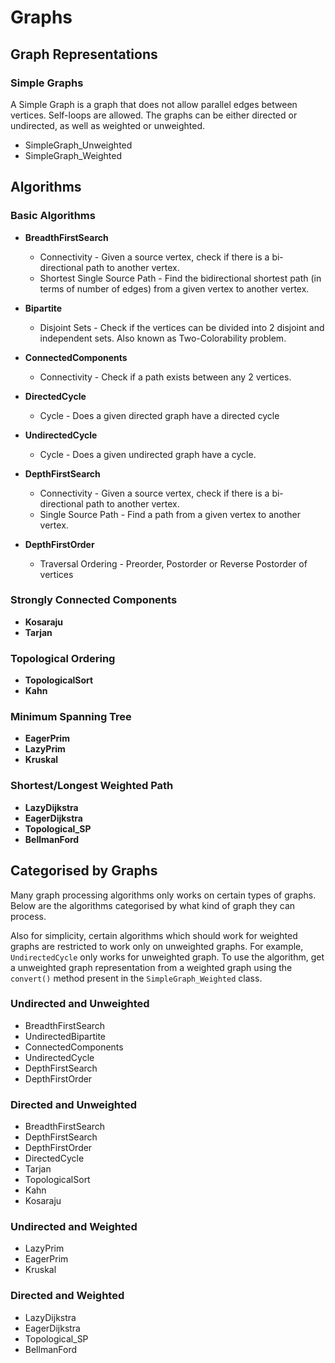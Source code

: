 # Graphs

## Graph Representations

### Simple Graphs

A Simple Graph is a graph that does not allow parallel edges between vertices. Self-loops are allowed. The graphs can be either directed or undirected, as well as weighted or unweighted.

* SimpleGraph_Unweighted
* SimpleGraph_Weighted

## Algorithms

### Basic Algorithms

* __BreadthFirstSearch__
    * Connectivity - Given a source vertex, check if there is a bi-directional path to another vertex.
    * Shortest Single Source Path - Find the bidirectional shortest path (in terms of number of edges) from a given vertex to another vertex.

* __Bipartite__
    * Disjoint Sets - Check if the vertices can be divided into 2 disjoint and independent sets. Also known as Two-Colorability problem. 

* __ConnectedComponents__
    * Connectivity - Check if a path exists between any 2 vertices.

* __DirectedCycle__
    * Cycle - Does a given directed graph have a directed cycle

* __UndirectedCycle__
    * Cycle - Does a given undirected graph have a cycle.

* __DepthFirstSearch__
    * Connectivity - Given a source vertex, check if there is a bi-directional path to another vertex.
    * Single Source Path - Find a path from a given vertex to another vertex.

* __DepthFirstOrder__
     * Traversal Ordering - Preorder, Postorder or Reverse Postorder of vertices

### Strongly Connected Components

* __Kosaraju__
* __Tarjan__

### Topological Ordering

* __TopologicalSort__
* __Kahn__

### Minimum Spanning Tree

* __EagerPrim__
* __LazyPrim__
* __Kruskal__

### Shortest/Longest Weighted Path

* __LazyDijkstra__
* __EagerDijkstra__
* __Topological_SP__
* __BellmanFord__

## Categorised by Graphs

Many graph processing algorithms only works on certain types of graphs. Below are the algorithms categorised by what kind of graph they can process.

Also for simplicity, certain algorithms which should work for weighted graphs are restricted to work only on unweighted graphs. For example, `UndirectedCycle` only works for unweighted graph. To use the algorithm, get a unweighted graph representation from a weighted graph using the `convert()` method present in the `SimpleGraph_Weighted` class.

### Undirected and Unweighted

* BreadthFirstSearch
* UndirectedBipartite
* ConnectedComponents
* UndirectedCycle
* DepthFirstSearch
* DepthFirstOrder

### Directed and Unweighted

* BreadthFirstSearch
* DepthFirstSearch
* DepthFirstOrder
* DirectedCycle
* Tarjan
* TopologicalSort
* Kahn
* Kosaraju

### Undirected and Weighted

* LazyPrim
* EagerPrim
* Kruskal

### Directed and Weighted

* LazyDijkstra
* EagerDijkstra
* Topological_SP
* BellmanFord
